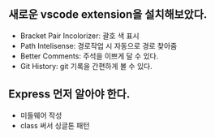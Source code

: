 ## 새로운 vscode extension을 설치해보았다.

- Bracket Pair Incolorizer: 괄호 색 표시
- Path Intelisense: 경로작업 시 자동으로 경로 찾아줌
- Better Comments: 주석을 이쁘게 달 수 있다.
- Git History: git 기록을 간편하게 볼 수 있다.

## Express 먼저 알아야 한다.

- 미들웨어 작성
- class 써서 싱글톤 패턴
